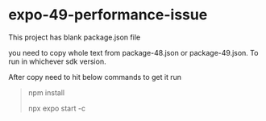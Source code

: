 # expo-49-performance-issue


This project has blank package.json file

you need to copy whole text from package-48.json or package-49.json. To run in whichever sdk version.

After copy need to hit below commands to get it run

> npm install
> 
> npx expo start -c
